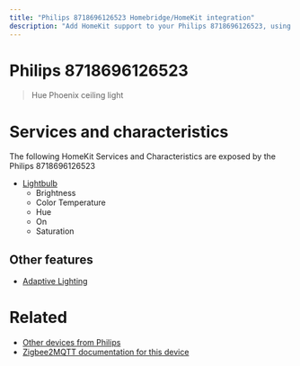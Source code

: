```yaml
---
title: "Philips 8718696126523 Homebridge/HomeKit integration"
description: "Add HomeKit support to your Philips 8718696126523, using Homebridge, Zigbee2MQTT and homebridge-z2m."
---
```

<!---
This file has been GENERATED using src/docgen/docgen.ts
DO NOT EDIT THIS FILE MANUALLY!
-->
# Philips 8718696126523
> Hue Phoenix ceiling light


# Services and characteristics
The following HomeKit Services and Characteristics are exposed by
the Philips 8718696126523

* [Lightbulb](../../light.md)
  * Brightness
  * Color Temperature
  * Hue
  * On
  * Saturation

## Other features
* [Adaptive Lighting](../../light.md)

# Related
* [Other devices from Philips](../index.md#philips)
* [Zigbee2MQTT documentation for this device](https://www.zigbee2mqtt.io/devices/8718696126523.html)